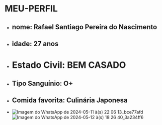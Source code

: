 # MEU-PERFIL
- ## nome: Rafael Santiago Pereira do Nascimento ##
- ## idade: 27 anos ##
- # Estado Civil: BEM CASADO 
- ## Tipo Sanguínio: O+
- ## Comida favorita: Culinária Japonesa ##
- ![Imagem do WhatsApp de 2024-05-11 à(s) 22 06 13_bce77afd](https://github.com/profRafaelSantiago/MEU-PERFIL/assets/162362334/6453ed7c-676f-4b22-bddc-13a5118bcb71)
![Imagem do WhatsApp de 2024-05-12 à(s) 18 26 40_3a234ff6](https://github.com/profRafaelSantiago/MEU-PERFIL/assets/162362334/8c9455d6-0c4c-492b-ac68-123667defcaf)

